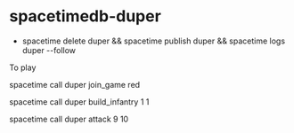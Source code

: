 # spacetimedb-duper

- spacetime delete duper && spacetime publish duper && spacetime logs duper --follow

To play

spacetime call duper join_game red

spacetime call duper build_infantry 1 1

spacetime call duper attack 9 10
